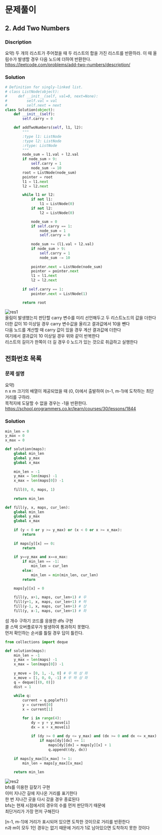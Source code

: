 # 문제풀이
## 2. Add Two Numbers

### Discription  
요약) 두 개의 리스트가 주어졌을 때 두 리스트의 합을 가진 리스트를 반환하라. 이 때 올림수가 발생할 경우 다음 노드에 더하여 반환한다.  
https://leetcode.com/problems/add-two-numbers/description/  

### Solution

```python
# Definition for singly-linked list.
# class ListNode(object):
#     def __init__(self, val=0, next=None):
#         self.val = val
#         self.next = next
class Solution(object):
    def __init__(self):
        self.carry = 0

    def addTwoNumbers(self, l1, l2):
        """
        :type l1: ListNode
        :type l2: ListNode
        :rtype: ListNode
        """
        node_sum = l1.val + l2.val
        if node_sum > 9:
            self.carry = 1
            node_sum -= 10
        root = ListNode(node_sum)
        pointer = root
        l1 = l1.next
        l2 = l2.next

        while l1 or l2:
            if not l1:
                l1 = ListNode(0)
            if not l2:
                l2 = ListNode(0)

            node_sum = 0
            if self.carry == 1:
                node_sum = 1
                self.carry = 0
            
            node_sum += (l1.val + l2.val)
            if node_sum > 9:
                self.carry = 1
                node_sum -= 10
            
            pointer.next = ListNode(node_sum)
            pointer = pointer.next
            l1 = l1.next
            l2 = l2.next
        
        if self.carry == 1:
            pointer.next = ListNode(1)

        return root
```
![res1](./img/res1.png)  
올림이 발생했는지 판단할 carry 변수를 미리 선언해두고 두 리스트노드의 값을 더한다  
더한 값이 10 이상일 경우 carry 변수값을 올리고 결과값에서 10을 뺀다  
다음 노드를 계산할 때 carry 값이 있을 경우 계산 결과값에 더한다  
여기에서 결과값이 10 이상일 경우 위와 같이 반복한다  
리스트의 길이가 한쪽이 더 길 경우 0 노드가 있는 것으로 취급하고 실행한다  

## 전화번호 목록

### 문제 설명
요약)  
n x m 크기의 배열이 제공되었을 때 (0, 0)에서 출발하여 (n-1, m-1)에 도착하는 최단거리를 구하라.  
목적지에 도달할 수 없을 경우는 -1을 반환한다.   
https://school.programmers.co.kr/learn/courses/30/lessons/1844  

### Solution

```python
min_len = 0
y_max = 0
x_max = 0

def solution(maps):
    global min_len
    global y_max
    global x_max
    
    min_len = -1
    y_max = len(maps) -1
    x_max = len(maps[0]) -1
    
    fill(0, 0, maps, 1)
    
    return min_len

def fill(y, x, maps, cur_len):
    global min_len
    global y_max
    global x_max
    
    if (y < 0 or y >= y_max) or (x < 0 or x >= x_max):
        return
    
    if maps[y][x] == 0:
        return
    
    if y==y_max and x==x_max:
        if min_len == -1:
            min_len = cur_len
        else:
            min_len = min(min_len, cur_len)
        return
    
    maps[y][x] = 0

    fill(y, x+1, maps, cur_len+1) # 우
    fill(y+1, x, maps, cur_len+1) # 하
    fill(y-1, x, maps, cur_len+1) # 상
    fill(y, x-1, maps, cur_len+1) # 좌
```
섬 개수 구하기 코드를 응용한 dfs 구현  
콜 스택 오버플로우가 발생하여 통과하지 못했다.  
먼저 확인하는 순서를 틀릴 경우 답이 틀린다.  

```python
from collections import deque

def solution(maps):
    min_len = -1
    y_max = len(maps) -1
    x_max = len(maps[0]) -1
    
    y_move = [0, 1, -1, 0] # 우 하 상 좌
    x_move = [1, 0, 0, -1] # 우 하 상 좌
    q = deque([(0, 0)])
    dist = 1
    
    while q:
        current = q.popleft()
        y = current[0]
        x = current[1]

        for i in range(4):
            dy = y + y_move[i]
            dx = x + x_move[i]
            
            if (dy >= 0 and dy <= y_max) and (dx >= 0 and dx <= x_max):
                if maps[dy][dx] == 1:
                    maps[dy][dx] = maps[y][x] + 1
                    q.append((dy, dx))
                    
    if maps[y_max][x_max] != 1:
        min_len = maps[y_max][x_max]
    
    return min_len
```
![res2](./img/res2.png)  
bfs를 이용한 길찾기 구현  
이미 지나간 길에 지나온 거리를 표기한다  
한 번 지나간 곳을 다시 갔을 경우 종료된다  
bfs는 현재 시점에서의 경우의 수를 먼저 판단하기 때문에  
최단거리가 가장 먼저 구해진다  

[n-1, m-1]에 거리가 표시되어 있으면 도착한 것이므로 거리를 반환한다  
n과 m이 모두 1인 경우는 없기 때문에 거리가 1로 남아있으면 도착하지 못한 것이다  
